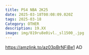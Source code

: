 ```yaml
---
title: PS4 NBA 2K25
date: 2025-03-18T08:08:09.020Z
tags: 2025-03-18
Category: OTHER
description: 19.XX
image: img/819ru8e0ivl._sl1500_.jpg
---
```

 https://amzlink.to/az03pBrNFiBe1
AD